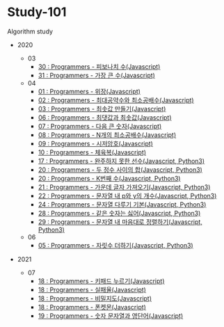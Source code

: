 # Study-101

Algorithm study

- 2020
  - 03
    - [30 : Programmers - 피보나치 수(Javascript)](2020/03/(30)Programmers-피보나치수.md)
    - [31 : Programmers - 가장 큰 수(Javascript)](2020/03/(31)Programmers-가장큰수.md)
  - 04
    - [01 : Programmers - 위장(Javascript)](2020/04/(01)Programmers-위장.md)
    - [02 : Programmers - 최대공약수와 최소공배수(Javascript)](2020/04/(02)Programmers-최대공약수와최소공배수.md)
    - [03 : Programmers - 최솟값 만들기(Javascript)](2020/04/(03)Programmers-최솟값만들기.md)
    - [06 : Programmers - 최댓값과 최솟값(Javascript)](2020/04/(06)Programmers-최댓값과최솟값.md)
    - [07 : Programmers - 다음 큰 숫자(Javascript)](2020/04/(07)Programmers-다음큰숫자.md)
    - [08 : Programmers - N개의 최소공배수(Javascript)](2020/04/(08)Programmers-N개의최소공배수.md)
    - [09 : Programmers - 시저암호(Javascript)](2020/04/(09)Programmers-시저암호.md)
    - [10 : Programmers - 체육복(Javascript)](2020/04/(10)Programmers-체육복.md)
    - [17 : Programmers - 완주하지 못한 선수(Javascript, Python3)](2020/04/(17)Programmers-완주하지못한선수.md)
    - [20 : Programmers - 두 정수 사이의 합(Javascript, Python3)](2020/04/(20)Programmers-두정수사이의합.md)
    - [20 : Programmers - K번째 수(Javascript, Python3)](2020/04/(20)Programmers-K번째수.md)
    - [21 : Programmers - 가운데 글자 가져오기(Javascript, Python3)](2020/04/(21)Programmers-가운데글자가져오기.md)
    - [22 : Programmers - 문자열 내 p와 y의 개수(Javascript, Python3)](2020/04/(22)Programmers-문자열내p와y의개수.md)
    - [24 : Programmers - 문자열 다루기 기본(Javascript, Python3)](2020/04/(24)Programmers-문자열다루기기본.md)
    - [28 : Programmers - 같은 숫자는 싫어(Javascript, Python3)](2020/04/(28)Programmers-같은숫자는싫어.md)
    - [29 : Programmers - 문자열 내 마음대로 정렬하기(Javascript, Python3)](2020/04/(29)Programmers-문자열내마음대로정렬하기.md)
  - 06
    - [05 : Programmers - 자릿수 더하기(Javascript, Python3)](2020/06/(05)Programmers-자릿수더하기.md)

- 2021
  - 07
    - [18 : Programmers - 키패드 누르기(Javascript)](2021/07/(18)Programmers-키패드누르기.md)
    - [18 : Programmers - 실패율(Javascript)](2021/07/(18)Programmers-실패율.md)
    - [18 : Programmers - 비밀지도(Javascript)](2021/07/(18)Programmers-비밀지도.md)
    - [18 : Programmers - 폰켓몬(Javascript)](2021/07/(18)Programmers-폰켓몬.md)
    - [19 : Programmers - 숫자 문자열과 영단어(Javascript)](2021/07/(19)Programmers-숫자문자열과영단어.md)
